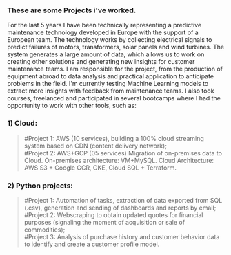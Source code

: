 ### These are some Projects i've worked.

For the last 5 years I have been technically representing a predictive maintenance technology developed in Europe with the support of a European team. The technology works by collecting electrical signals to predict failures of motors, transformers, solar panels and wind turbines. The system generates a large amount of data, which allows us to work on creating other solutions and generating new insights for customer maintenance teams. I am responsible for the project, from the production of equipment abroad to data analysis and practical application to anticipate problems in the field. I'm currently testing Machine Learning models to extract more insights with feedback from maintenance teams.
I also took courses, freelanced and participated in several bootcamps where I had the opportunity to work with other tools, such as:

### 1) Cloud:
> #Project 1: AWS (10 services), building a 100% cloud streaming system based on CDN (content delivery network);  
> #Project 2: AWS+GCP (05 services) Migration of on-premises data to Cloud. On-premises architecture: VM+MySQL. Cloud Architecture: AWS S3 + Google GCR, GKE, Cloud SQL + Terraform.

### 2) Python projects:
> #Project 1: Automation of tasks, extraction of data exported from SQL (.csv), generation and sending of dashboards and reports by email;  
> #Project 2: Webscraping to obtain updated quotes for financial purposes (signaling the moment of acquisition or sale of commodities);  
> #Project 3: Analysis of purchase history and customer behavior data to identify and create a customer profile model.
